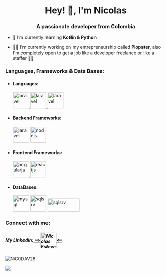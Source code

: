 <h1 align="center">Hey! 👋, I'm Nicolas</h1>
<h3 align="center">A passionate developer from Colombia</h3>


- 🌱 I’m currently learning **Kotlin & Python**

- 👨‍💻 I’m currently working on my entrepreneurship called **Plopster**, also I'm completely open to get a job like a developer freelance or like a staffer 👨‍💻


<h3 align="left">Languages, Frameworks & Data Bases:</h3>
<ul>
    <li>
        <h4 align="left">Languages:</h4>
<a href="https://laravel.com/" target="_blank"> <img  src="https://upload.wikimedia.org/wikipedia/commons/thumb/2/27/PHP-logo.svg/800px-PHP-logo.svg.png" alt="laravel" width="50" height="50"/> </a>
<a href="https://laravel.com/" target="_blank"> <img  src="https://upload.wikimedia.org/wikipedia/commons/thumb/4/4c/Typescript_logo_2020.svg/1200px-Typescript_logo_2020.svg.png" alt="laravel" width="50" height="50"/> </a>
<a href="https://laravel.com/" target="_blank"> <img  src="https://upload.wikimedia.org/wikipedia/commons/thumb/9/99/Unofficial_JavaScript_logo_2.svg/1200px-Unofficial_JavaScript_logo_2.svg.png" alt="laravel" width="50" height="50"/> </a>
</li>
<li>
    <h4 align="left">Backend Frameworks:</h4>
<a href="https://laravel.com/" target="_blank"> <img  src="https://laravel.com/img/logomark.min.svg" alt="laravel" width="50" height="50"/> </a>
<a><img alt="nodejs" src="https://upload.wikimedia.org/wikipedia/commons/thumb/d/d9/Node.js_logo.svg/1280px-Node.js_logo.svg.png" alt="mysql" width="50" height="50"/></a> 
</li>

<li>
    <h4 align="left">Frontend Frameworks:</h4>
<a href="https://angular.io" target="_blank"> <img src="https://upload.wikimedia.org/wikipedia/commons/thumb/c/cf/Angular_full_color_logo.svg/1200px-Angular_full_color_logo.svg.png" alt="angularjs" width="50" height="50"/> </a> <a href="https://es.reactjs.org/" target="_blank"> <img src="https://w7.pngwing.com/pngs/452/495/png-transparent-react-javascript-angularjs-ionic-github-text-logo-symmetry-thumbnail.png" alt="reactjs" width="50" height="50"/> </a>
</li>

<li>
    <h4 align="left">DataBases:</h4>
<a href="https://www.mysql.com/" target="_blank"> <img  src="https://cdn-icons-png.flaticon.com/512/919/919836.png" alt="mysql" width="50" height="50"/> </a> 
<a href="https://www.mysql.com/" target="_blank"> <img  src="https://upload.wikimedia.org/wikipedia/he/3/39/Microsoft_SQL_server_logo.png?20120907215108" alt="sqlsrv" width="50" height="50"/> </a>
<a href="https://www.mysql.com/" target="_blank"> <img  src="https://webimages.mongodb.com/_com_assets/cms/kuyjf3vea2hg34taa-horizontal_default_slate_blue.svg?auto=format%252Ccompress" alt="sqlsrv" width="100" height="40"/> </a>
</li>
</ul>

<h3 align="left">Connect with me:</h3>
<p align="left"><h5>My LinkedIn:<a href="https://www.linkedin.com/in/nicolas-estevez/" target="_blank"> ==><img align="center" src="https://static.vecteezy.com/system/resources/previews/017/339/624/non_2x/linkedin-icon-free-png.png" alt="Nicolas Estevez" height="50" width="50" /><==</a>
</h5>
</p>


<p><img align="center" src="https://github-readme-stats.vercel.app/api/top-langs?username=NiC0DAV&show_icons=true&theme=dark&locale=en&layout=compact" alt="NiC0DAV28" /></p>

![](https://komarev.com/ghpvc/?username=nic0dav&color=blue)
